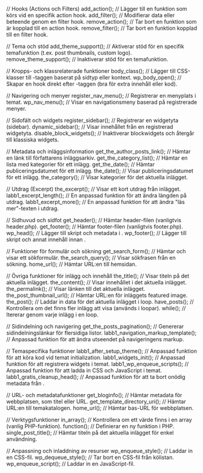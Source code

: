 // Hooks (Actions och Filters)
add_action(); // Lägger till en funktion som körs vid en specifik action hook.
add_filter(); // Modifierar data eller beteende genom en filter hook.
remove_action(); // Tar bort en funktion som är kopplad till en action hook.
remove_filter(); // Tar bort en funktion kopplad till en filter hook.

// Tema och stöd
add_theme_support(); // Aktiverar stöd för en specifik temafunktion (t.ex. post thumbnails, custom logo).
remove_theme_support(); // Inaktiverar stöd för en temafunktion.

// Kropps- och klassrelaterade funktioner
body_class(); // Lägger till CSS-klasser till <body>-taggen baserat på sidtyp eller kontext.
wp_body_open(); // Skapar en hook direkt efter <body>-taggen (bra för extra innehåll eller kod).

// Navigering och menyer
register_nav_menu(); // Registrerar en menyplats i temat.
wp_nav_menu(); // Visar en navigationsmeny baserad på registrerade menyer.

// Sidofält och widgets
register_sidebar(); // Registrerar en widgetyta (sidebar).
dynamic_sidebar(); // Visar innehållet från en registrerad widgetyta.
disable_block_widgets(); // Inaktiverar blockwidgets och återgår till klassiska widgets.

// Metadata och inläggsinformation
get_the_author_posts_link(); // Hämtar en länk till författarens inläggsarkiv.
get_the_category_list(); // Hämtar en lista med kategorier för ett inlägg.
get_the_date(); // Hämtar publiceringsdatumet för ett inlägg.
the_date(); // Visar publiceringsdatumet för ett inlägg.
the_category(); // Visar kategorier för det aktuella inlägget.

// Utdrag (Excerpt)
the_excerpt(); // Visar ett kort utdrag från inlägget.
labb1_excerpt_length(); // En anpassad funktion för att ändra längden på utdrag.
labb1_excerpt_more(); // En anpassad funktion för att ändra "läs mer"-texten i utdrag.

// Sidhuvud och sidfot
get_header(); // Hämtar header-filen (vanligtvis header.php).
get_footer(); // Hämtar footer-filen (vanligtvis footer.php).
wp_head(); // Lägger till skript och metadata i <head>.
wp_footer(); // Lägger till skript och annat innehåll innan </body>.

// Funktioner för formulär och sökning
get_search_form(); // Hämtar och visar ett sökformulär.
the_search_query(); // Visar sökfrasen från en sökning.
home_url(); // Hämtar URL:en till hemsidan.

// Övriga funktioner för inlägg och innehåll
the_title(); // Visar titeln på det aktuella inlägget.
the_content(); // Visar innehållet i det aktuella inlägget.
the_permalink(); // Visar länken till det aktuella inlägget.
the_post_thumbnail_url(); // Hämtar URL:en för inläggets featured image.
the_post(); // Laddar in data för det aktuella inlägget i loop.
have_posts(); // Kontrollera om det finns fler inlägg att visa (används i loopar).
while(); // Itererar genom varje inlägg i en loop.

// Sidindelning och navigering
get_the_posts_pagination(); // Genererar sidindelningslänkar för flersidiga listor.
labb1_navigation_markup_template(); // Anpassad funktion för att ändra utseendet på navigeringens markup.

// Temaspecifika funktioner
labb1_after_setup_theme(); // Anpassad funktion för att köra kod vid temat initialization.
labb1_widgets_init(); // Anpassad funktion för att registrera widgets i temat.
labb1_wp_enqueue_scripts(); // Anpassad funktion för att ladda in CSS och JavaScript i temat.
labb1_gratis_cleanup_head(); // Anpassad funktion för att ta bort onödig metadata från <head>.

// URL- och metadatafunktioner
get_bloginfo(); // Hämtar metadata för webbplatsen, som titel eller URL.
get_template_directory_uri(); // Hämtar URL:en till temakatalogen.
home_url(); // Hämtar bas-URL för webbplatsen.

// Verktygsfunktioner
in_array(); // Kontrollera om ett värde finns i en array (vanlig PHP-funktion).
function(); // Definierar en ny funktion i PHP.
single_post_title(); // Hämtar titeln på det aktuella inlägget för enkel användning.

// Anpassning och inladdning av resurser
wp_enqueue_style(); // Laddar in en CSS-fil.
wp_dequeue_style(); // Tar bort en CSS-fil från kölistan.
wp_enqueue_script(); // Laddar in en JavaScript-fil.
